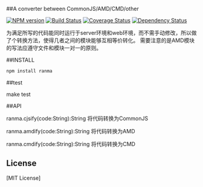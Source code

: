 ##A converter between CommonJS/AMD/CMD/other

[![NPM version](https://badge.fury.io/js/ranma.png)](https://npmjs.org/package/ranma)
[![Build Status](https://travis-ci.org/army8735/ranma.svg?branch=master)](https://travis-ci.org/army8735/ranma)
[![Coverage Status](https://coveralls.io/repos/army8735/ranma/badge.png)](https://coveralls.io/r/army8735/ranma)
[![Dependency Status](https://david-dm.org/army8735/ranma.png)](https://david-dm.org/army8735/ranma)

为满足所写的代码能同时运行于server环境和web环境，而不需手动修改，所以做了个转换方法，使得几者之间的模块能够互相等价转化。
需要注意的是AMD模块的写法应遵守文件和模块一对一的原则。

##INSTALL

```js
npm install ranma
```

##test

make test

##API

ranma.cjsify(code:String):String
将代码转换为CommonJS

ranma.amdify(code:String):String
将代码转换为AMD

ranma.cmdify(code:String):String
将代码转换为CMD

## License

[MIT License]